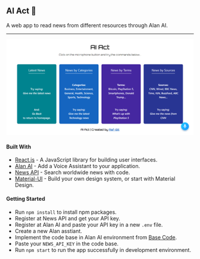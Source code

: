 ## AI Act 🤖

A web app to read news from different resources through Alan AI.

---
![Showcase](./public/showcase.png)

#### Built With

- [React.js](https://reactjs.org) - A JavaScript library for building user interfaces.
- [Alan AI](https://alan.app) - Add a Voice Assistant to your application.
- [News API](https://newsapi.org) - Search worldwide news with code.
- [Material-UI](https://material-ui.com) - Build your own design system, or start with Material Design.

#### Getting Started

- Run `npm install` to install npm packages.
- Register at News API and get your API key.
- Register at Alan AI and paste your API key in a new `.env` file.
- Create a new Alan asstiant.
- Implement the code base in Alan AI environment from [Base Code](https://gist.github.com/Ref-Bit/4242956a21388aaf7e36a44a1f8c625a).
- Paste your `NEWS_API_KEY` in the code base.
- Run `npm start` to run the app successfully in development environment.
